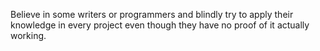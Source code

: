 Believe in some writers or programmers and blindly try to apply their knowledge in every project even though they have no proof of it actually working.